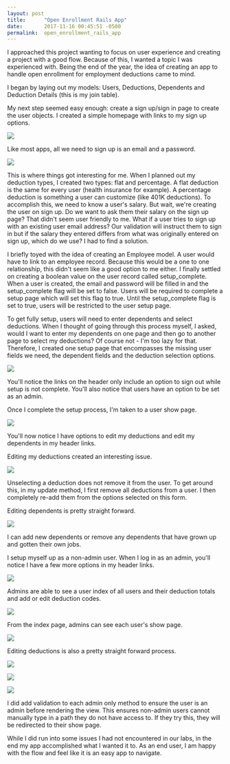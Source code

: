 ```yaml
---
layout: post
title:      "Open Enrollment Rails App"
date:       2017-11-16 00:45:51 -0500
permalink:  open_enrollment_rails_app
---
```



I approached this project wanting to focus on user experience and creating a project with a good flow. Because of this, I wanted a topic I was experienced with.  Being the end of the year, the idea of creating an app to handle open enrollment for employment deductions came to mind.  

I began by laying out my models: Users, Deductions, Dependents and Deduction Details (this is my join table).  

My next step seemed easy enough: create a sign up/sign in page to create the user objects.  I created a simple homepage with links to my sign up options.

![](https://i.imgur.com/zp1UTA3.png)

Like most apps, all we need to sign up is an email and a password.

![](https://i.imgur.com/ALjipei.png)

This is where things got interesting for me.  When I planned out my deduction types, I created two types: flat and percentage.  A flat deduction is the same for every user (health insurance for example).  A percentage deduction is something a user can customize (like 401K deductions).  To accomplish this, we need to know a user's salary.  But wait, we're creating the user on sign up.  Do we want to ask them their salary on the sign up page?  That didn't seem user friendly to me. What if a user tries to sign up with an existing user email address?  Our validation will instruct them to sign in but if the salary they entered differs from what was originally entered on sign up, which do we use?  I had to find a solution. 

I briefly toyed with the idea of creating an Employee model.  A user would have to link to an employee record.  Because this would be a one to one relationship, this didn't seem like a good option to me either.  I finally settled on creating a boolean value on the user record called setup_complete.  When a user is created, the email and password will be filled in and the setup_complete flag will be set to false.  Users will be required to complete a setup page which will set this flag to true.  Until the setup_complete flag is set to true, users will be restricted to the user setup page.

To get fully setup, users will need to enter dependents and select deductions.  When I thought of going through this process myself, I asked, would I want to enter my dependents on one page and then go to another page to select my deductions?  Of course not - I'm too lazy for that. Therefore, I created one setup page that encompasses the missing user fields we need, the dependent fields and the deduction selection options. 

![](https://i.imgur.com/PLm78yV.png)

You'll notice the links on the header only include an option to sign out while setup is not complete. You'll also notice that users have an option to be set as an admin.

Once I complete the setup process, I'm taken to a user show page.

![](https://i.imgur.com/MU8IvLA.png)

You'll now notice I have options to edit my deductions and edit my dependents in my header links. 

Editing my deductions created an interesting issue.

![](https://i.imgur.com/OucIDum.png)

Unselecting a deduction does not remove it from the user.  To get around this, in my update method, I first remove all deductions from a user.  I then completely re-add them from the options selected on this form. 

Editing dependents is pretty straight forward.

![](https://i.imgur.com/oarCmdb.png)

I can add new dependents or remove any dependents that have grown up and gotten their own jobs. 

I setup myself up as a non-admin user.  When I log in as an admin, you'll notice I have a few more options in my header links.

![](https://i.imgur.com/RhiyXBw.png)

Admins are able to see a user index of all users and their deduction totals and add or edit deduction codes.

![](https://i.imgur.com/R4Zh5G0.png)

From the index page, admins can see each user's show page.

![](https://i.imgur.com/SfbLJSc.png)

Editing deductions is also a pretty straight forward process.

![](https://i.imgur.com/1OOEXPL.png)

![](https://i.imgur.com/9dZhZrG.png)

![](https://i.imgur.com/BdPkoWB.png)

I did add validation to each admin only method to ensure the user is an admin before rendering the view.  This ensures non-admin users cannot manually type in a path they do not have access to.  If they try this, they will be redirected to their show page. 

While I did run into some issues I had not encountered in our labs, in the end my app accomplished what I wanted it to.  As an end user, I am happy with the flow and feel like it is an easy app to navigate. 

